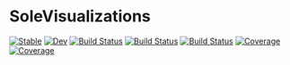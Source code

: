 # SoleVisualizations

[![Stable](https://img.shields.io/badge/docs-stable-blue.svg)](https://aclai-lab.github.io/SoleVisualizations.jl/stable)
[![Dev](https://img.shields.io/badge/docs-dev-blue.svg)](https://aclai-lab.github.io/SoleVisualizations.jl/dev)
[![Build Status](https://travis-ci.com/aclai-lab/SoleVisualizations.jl.svg?branch=main)](https://travis-ci.com/aclai-lab/SoleVisualizations.jl)
[![Build Status](https://ci.appveyor.com/api/projects/status/github/aclai-lab/SoleVisualizations.jl?svg=true)](https://ci.appveyor.com/project/aclai-lab/SoleVisualizations-jl)
[![Build Status](https://api.cirrus-ci.com/github/aclai-lab/SoleVisualizations.jl.svg)](https://cirrus-ci.com/github/aclai-lab/SoleVisualizations.jl)
[![Coverage](https://codecov.io/gh/aclai-lab/SoleVisualizations.jl/branch/main/graph/badge.svg)](https://codecov.io/gh/aclai-lab/SoleVisualizations.jl)
[![Coverage](https://coveralls.io/repos/github/aclai-lab/SoleVisualizations.jl/badge.svg?branch=main)](https://coveralls.io/github/aclai-lab/SoleVisualizations.jl?branch=main)
